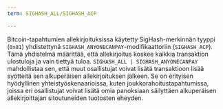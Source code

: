 ```yaml
---
term: SIGHASH_ALL/SIGHASH_ACP

---
```

Bitcoin-tapahtumien allekirjoituksissa käytetty SigHash-merkinnän tyyppi (`0x81`) yhdistettynä `SIGHASH_ANYONECANPAY`-modifikaattoriin (`SIGHASH_ACP`). Tämä yhdistelmä määrittää, että allekirjoitus koskee kaikkia transaktion ulostuloja ja vain tiettyä tuloa. `SIGHASH_ALL | SIGHASH_ANYONECANPAY` mahdollistaa sen, että muut osallistujat voivat lisätä transaktioon lisää syötteitä sen alkuperäisen allekirjoituksen jälkeen. Se on erityisen hyödyllinen yhteistyöskenaarioissa, kuten joukkorahoitustapahtumissa, joissa eri osallistujat voivat lisätä omia panoksiaan säilyttäen alkuperäisen allekirjoittajan sitoutuneiden tuotosten eheyden.
